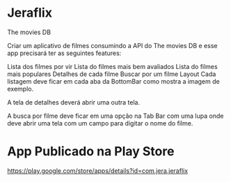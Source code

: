 # Jeraflix

The movies DB

Criar um aplicativo de filmes consumindo a API do The movies DB e esse app precisará ter as seguintes features:

Lista dos filmes por vir
Lista do filmes mais bem avaliados
Lista do filmes mais populares
Detalhes de cada filme
Buscar por um filme
Layout
Cada listagem deve ficar em cada aba da BottomBar como mostra a imagem de exemplo.

A tela de detalhes deverá abrir uma outra tela.

A busca por filme deve ficar em uma opção na Tab Bar com uma lupa onde deve abrir uma tela com um campo para digitar o nome do filme.

# App Publicado na Play Store

https://play.google.com/store/apps/details?id=com.jera.jeraflix
